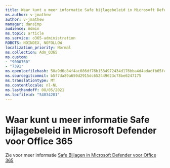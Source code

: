 ```yaml
---
title: Waar kunt u meer informatie Safe bijlagebeleid in Microsoft Defender voor Office 365
ms.author: v-jmathew
author: v-jmathew
manager: dansimp
audience: Admin
ms.topic: article
ms.service: o365-administration
ROBOTS: NOINDEX, NOFOLLOW
localization_priority: Normal
ms.collection: Adm_O365
ms.custom:
- "9000760"
- "7391"
ms.openlocfilehash: 50a9d6c84f4ac086df76b1534972434d176bba4d4adadfb65fc2ca97da028c0b
ms.sourcegitcommit: b5f7da89a650d2915dc652449623c78be6247175
ms.translationtype: MT
ms.contentlocale: nl-NL
ms.lasthandoff: 08/05/2021
ms.locfileid: "54034281"
---
```

# <a name="where-to-learn-more-about-safe-attachment-policies-in-microsoft-defender-for-office-365"></a>Waar kunt u meer informatie Safe bijlagebeleid in Microsoft Defender voor Office 365

Zie voor meer informatie [Safe Bijlagen in Microsoft Defender voor Office 365](https://go.microsoft.com/fwlink/?linkid=2092213)
